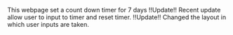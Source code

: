 This webpage set a count down timer for 7 days
!!Update!!
Recent update allow user to input to timer and reset timer.
!!Update!!
Changed the layout in which user inputs are taken.